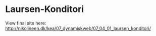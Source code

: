 # Laursen-Konditori

View final site here: 
http://nikolineen.dk/kea/07_dynamiskweb/07_04_01_laursen_konditori/
